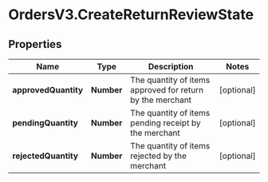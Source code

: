 # OrdersV3.CreateReturnReviewState

## Properties
Name | Type | Description | Notes
------------ | ------------- | ------------- | -------------
**approvedQuantity** | **Number** | The quantity of items approved for return by the merchant | [optional] 
**pendingQuantity** | **Number** | The quantity of items pending receipt by the merchant | [optional] 
**rejectedQuantity** | **Number** | The quantity of items rejected by the merchant | [optional] 
